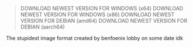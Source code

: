 > DOWNLOAD NEWEST VERSION FOR WINDOWS (x64)
> DOWNLOAD NEWEST VERSION FOR WINDOWS (x86)
> DOWNLOAD NEWEST VERSION FOR DEBIAN (amd64) 
> DOWNLOAD NEWEST VERSION FOR DEBIAN (aarch64)

The stupidest image format created by benfoenix lobby on some date idk
